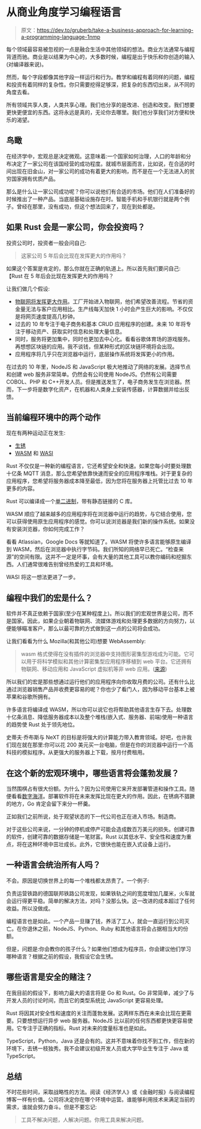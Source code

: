 # 从商业角度学习编程语言

> 原文：<https://dev.to/gruberb/take-a-business-approach-for-learning-a-programming-language-1nmp>

每个领域最容易被忽视的一点是融合生活中其他领域的想法。商业方法通常与编程背道而驰。商业是以结果为中心的，大多数时候，编程是出于快乐和你创造的输入(对编译器来说)。

然而，每个字段都像其他字段一样运行和行为。教学和编程有着同样的问题，编程和投资有着同样的复杂性。你只需要挖得足够深，把复杂的东西切出来，从不同的角度去看。

所有领域共享人类，人类共享心理。我们也分享的是改进、创造和改变。我们想要更快更便宜的东西。这将永远是真的，无论你去哪里。我们也分享我们对方便和快乐的渴望。

## 鸟瞰

在经济学中，宏观总是决定微观。这意味着:一个国家如何治理，人口的年龄和分布决定了一家公司在该国经营的成功程度。就城市层面而言，比如说，在合适的时间出现在旧金山，对一家公司的成功有着更大的影响，而不是在一个无法进入的贫穷国家拥有优质产品。

那么是什么让一家公司成功呢？你可以说他们有合适的市场。他们在人们准备好的时候推出了一种产品。当底层基础设施存在时。智能手机和手机银行就是两个例子。曾经在那里，没有成功，但这个想法回来了，现在到处都是。

## 如果 Rust 会是一家公司，你会投资吗？

投资公司时，投资者一般会问自己:

> 这家公司 5 年后会比现在发挥更大的作用吗？

如果这个答案是肯定的，那么你就在正确的轨道上。所以首先我们要问自己:【Rust 在 5 年后会比现在发挥更大的作用吗？

让我们做几个假设:

*   [物联网将发挥更大作用](https://www.bloomberg.com/professional/blog/iot-market-predicted-double-2021-reaching-520-billion/)。工厂开始进入物联网，他们希望改善流程。节省的资金量无法与客户应用相比。生产线每天加快 1 小时会产生巨大的影响。不仅仅是将网页速度提高几秒钟。
*   过去的 10 年专注于电子商务和基本 CRUD 应用程序的创建。未来 10 年将专注于移动资产、获取实时信息和处理大量信息。
*   同时，服务将更加集中，同时也更加去中心化。看看谷歌体育场的游戏服务。再想想区块链的应用。我不谈钱，但某种形式的区块链环境将会出现。
*   应用程序将几乎只在浏览器中运行，底层操作系统将发挥更小的作用。

在过去的 10 年里，NodeJS 和 JavaScript 极大地推动了网络的发展。选择节点和创建 web 服务非常简单。仍然会有公司使用 NodeJS。仍然有公司需要 COBOL、PHP 和 C++开发人员。但是推送发生了，电子商务发生在浏览器。然而，下一步将是数字化资产，在机器和人类身上安装传感器，计算数据并给出反馈。

## 当前编程环境中的两个动作

现在有两种运动正在发生:

*   [生锈](https://www.rust-lang.org/)
*   [WASM](https://hacks.mozilla.org/2018/10/webassemblys-post-mvp-future/) 和 [WASI](https://hacks.mozilla.org/2019/03/standardizing-wasi-a-webassembly-system-interface/)

Rust 不仅仅是一种新的编程语言，它还希望安全和快速。如果您每小时要处理数十亿条 MQTT 消息，那么您希望依靠快速而安全的应用程序堆栈。对于更复杂的应用程序，您希望将服务器成本降至最低，因为您将在服务器上托管比过去 10 年更多的内容。

Rust 可以编译成一个[单二进制](https://dev.to/gruberb/web-programming-in-rust-02x-deploy-your-first-app-1k05)，带有静态链接的 C 库。

WASM 顺应了越来越多的应用程序将在浏览器中运行的趋势，与它结合使用，您可以获得使用原生应用程序的感觉。你可以说浏览器是我们新的操作系统。如果没有安装浏览器，你如何完成工作？

看看 Atlassian，Google Docs 等就知道了。WASM 将使许多语言能够原生编译到 WASM，然后在浏览器中执行字节码。我们所知的网络早已死亡。“检查来源”的空间有限。这并不一定是坏事，会有大量的其他工具可以教你编码和挖掘东西。人们通常很难告别曾经热爱的工具和环境。

WASI 将这一想法更进了一步。

## 编程中我们的宏是什么？

软件并不真正依赖于国家(至少在某种程度上)。所以我们的宏观世界是公司，而不是国家。因此，如果企业朝着物联网、流媒体游戏和处理更多数据的方向努力，以便能够瞄准客户，那么以最可靠的方式做到这一点的公司将会成功。

让我们看看为什么 Mozilla(和其他公司)想要 WebAssembly:

> wasm 格式使得在没有插件的浏览器中支持图形密集型游戏成为可能。它可以用于将科学模拟和其他计算密集型应用程序移植到 web 平台。它还拥有物联网、移动应用和 JavaScript 虚拟机等非 web 应用。([来源](https://research.mozilla.org/webassembly/))

所以我们的宏是那些想通过运行他们的应用程序向你收取月费的公司。还有什么比通过浏览器销售产品并收费更容易的呢？你也少了看门人，因为移动平台基本上被苹果和谷歌所拥有。

许多语言将编译成 WASM，所以你可以说它也将帮助其他语言生存下去。处理数十亿条消息、降低服务器成本以及整个堆栈(嵌入式、服务器、前端)使用一种语言的趋势使 Rust 处于领先地位。

史蒂夫·乔布斯与 NeXT 的目标是将强大的计算能力带入教育领域。好吧，也许我们现在就在那里:你可以花 200 美元买一台电脑，但是在你的浏览器中运行一个高科技的模拟程序。从更强大的服务器上下载，按月付费租用。

## 在这个新的宏观环境中，哪些语言将会蓬勃发展？

当然围棋占有很大份额。为什么？因为公司使用它来开发部署管道和操作工具。随便看看[数字海洋](https://github.com/digitalocean)。部署软件将在未来发挥比现在更大的作用。因此，在锈病不猖獗的地方，Go 肯定会留下来分一杯羹。

正如我们之前所说，处于观望状态的下一代公司也正在进入市场。制造商。

对于这些公司来说，一分钟的停机或停产可能会造成数百万美元的损失。创建可靠的软件，创建可靠的数据存储是一笔财富。Rust 以其低水平、安全性和速度为重点，将在这种环境中茁壮成长。此外，它很快也能在嵌入式设备上运行。

## 一种语言会统治所有人吗？

不会。原因是切换世界上的每一个堆栈都太昂贵了。一个例子:

负责运营铁路的德国联邦铁路公司发现，如果铁轨之间的宽度增加几厘米，火车就会运行得更平稳。简单的解决方法，对吗？没那么快。这一改进的成本超过了任何收益。所以没做成。

编程语言也是如此。一个产品一旦赚了钱，养活了工人，就会一直运行到公司灭亡。在你退休之前，NodeJS、Python、Ruby 和其他语言将会占据相当大的份额。

但是，问题是:你会教你的孩子什么？如果他们想成为程序员，你会建议他们学习哪种语言？根据之前的假设，我假设它会生锈。

## 哪些语言是安全的赌注？

在我目前的假设下，影响力最大的语言将是 Go 和 Rust。Go 非常简单，减少了与开发人员的讨论时间，而且它的类型系统比 JavaScript 更容易处理。

Rust 将因其对安全性和速度的关注而蓬勃发展。这两样东西在未来会比现在更需要。只要想想运行异步 web 服务器。NodeJS 比以前的任何东西都更快更容易使用。它专注于正确的指标。Rust 对未来的度量标准也是如此。

TypeScript，Python，Java 还是会有的。这并不意味着你找不到工作，但在新的环境下，去锈一枝独秀。我不会建议初级开发人员或大学毕业生专注于 Java 或 TypeScript。

## 总结

不时花些时间，采取战略性的方法。阅读《经济学人》或《金融时报》与阅读编程博客一样有价值。公司将决定你在哪个环境中运营。谁能够利用技术来满足当前的需求，谁就会努力奋斗。但是不要忘记:

> 工具不解决问题，人解决问题。你用工具来解决问题。